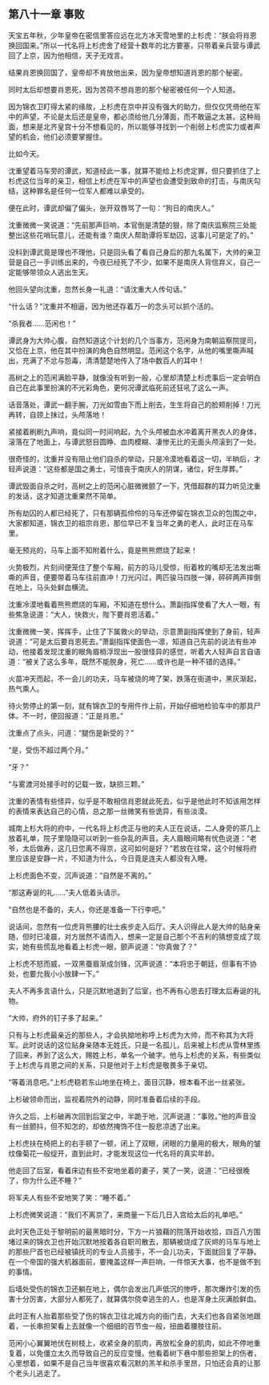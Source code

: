 ## 第八十一章 **事败**

天宝五年秋，少年皇帝在密信里答应远在北方冰天雪地里的上杉虎：“朕会将肖恩换回国来。”所以一代名将上杉虎舍了经营十数年的北方要塞，只带着亲兵营与谭武回了上京，因为他相信，天子无戏言。

结果肖恩换回国了，皇帝却不肯放他出来，因为皇帝想知道肖恩的那个秘密。

同时太后却想要肖恩死，因为苦荷不想肖恩的那个秘密被任何一个人知道。

因为锦衣卫盯得太紧的缘故，上杉虎在京中并没有强大的助力，但仅仅凭倚他在军中的声望，不论是太后还是皇帝，都必须给他几分薄面，而不敢逼之太甚。这种局面，想来是北齐皇宫十分不想看见的，所以能够寻找到一个削弱上杉虎实力或者声望的机会，他们必须要掌握住。

比如今天。

沈重望着马车旁的谭武，知道经此一事，就算不能给上杉虎定罪，但只要抓住了上杉虎这位当年的亲卫，相信上杉虎在军中的声望也会遭受到致命的打击，与南庆勾结，这种罪名是任何一位军人都难以承受的。

便在此时，谭武却偏了偏头，张开双唇骂了一句：“狗日的南庆人。”

沈重微微一笑说道：“先前那声巨响，本官倒是清楚的狠，除了南庆监察院三处能整出这些花哨玩意儿，还能有谁？南庆人帮助谭将军劫囚，这事儿可是定了的。”

没料到谭武竟是理也不理他，只是回头看了看自己身后的那九名属下，大帅的亲卫营是自己一手训练出来的，今夜已经死了不少，如果不是南庆人背信弃义，自己一定能够带领众人逃出生天。

他回头望向沈重，忽然长身一礼道：“请沈重大人传句话。”

“什么话？”沈重并不相逼，因为他还存着万一的念头可以抓个活的。

“杀我者……范闲也！”

谭武身为大帅心腹，自然知道这个计划的几个当事方，范闲身为南朝监察院提司，又恰在上京，他在其中扮演的角色自然明显。范闲这个名字，从他的嘴里嘶声喊出，充满了不忿与怨毒，清清楚楚地传入了场中数百人的耳中！

高树之上的范闲满脸平静，就像没有听到一般，心里却清楚上杉虎事后一定会明白自己在此事里扮演的不光彩角色，更何况谭武临死前还狂吼了这么一声。

话音落处，谭武一翻手腕，刀光如雪由下而上削去，生生将自己的脸颊削掉！刀光再转，自颈上抹过，头颅落地！

紧接着刷刷九声响，竟似同一时间响起，九个头颅被血水冲着离开黑衣人的身体，滚落在了地面上，与谭武怒目圆睁、血肉模糊、凄惨无比的无面头颅滚到了一处。

很奇怪的，沈重并没有阻止他们自杀的举动，只是冷漠地看着这一切，半晌后，才轻声说道：“这些都是国之勇士，可惜丧于南庆人的阴谋，诸位，好生厚葬。”

谭武毁面自杀之时，高树之上的范闲心脏微微颤了一下，凭借超群的耳力听见沈重的发话，这才知道沈重果然不简单。

所有劫囚的人都已经死了，只有那辆孤伶伶的马车还停留在锦衣卫众的包围之中，大家都知道，锦衣卫的祖宗肖恩，那位早已不复当年之勇的老人，此时正在马车里。

毫无预兆的，马车上面不知附着什么，竟是熊熊燃烧了起来！

火势极烈，片刻间便笼住了整个车厢，前方的马儿受惊，衔着枚的嘴却无法发出嘶嘶的声音，便要带着马车往前直冲！刀光闪过，两匹骏马四肢一弹，砰砰两声摔倒在地上，马头处鲜血横流。

沈重冷漠地看着熊熊燃烧的车厢，不知道在想什么。萧副指挥使看了大人一眼，有些焦急说道：“大人，快救火，陛下要肖恩活着。”

沈重微微一笑，挥挥手，止住了下属救火的举动，示意萧副指挥使到了身前，轻声说道：“可是太后要肖恩死去。”萧副指挥使面色一凛，知道自己先前的说法有些冲动，他接着发现沈重的眼角眉梢浮现出一股很怪异的感觉，听着大人轻声自言自语道：“被关了这么多年，既然不能脱身，死亡……或许也是一种不错的选择。”

火苗冲天而起，不一会儿的功夫，马车被烧的垮了架，跌落在街道中，黑灰渐起，热气熏人。

待火势停止的第一刻，就有锦衣卫的专用仵作上前，开始仔细地检验车中的那具尸体。不一时，便回报道：“正是肖恩。”

沈重点了点头，问道：“腿伤是新受的？”

“是，受伤不超过两个月。”

“牙？”

“与雾渡河处接手时的记载一致，缺损三颗。”

沈重的表情有些怪异，似乎是不敢相信肖恩就此死去，似乎是他此时不知该用怎样的表情来表达自己的心情，总之那一丝微笑有些诡异，有些淡漠。

城南上杉大将的府中，一代名将上杉虎正与他的夫人正在说话，二人身旁的茶几上放着礼单，院子里隐隐可以听到一些杂乱的声音。夫人眉眼间略有忧色说道：“老爷，太后做寿，这几日您离不得京，这可如何是好？”若放在往常，这个时候将府里应该是安静一片，不知道为什么，今日竟是连夫人都没有入睡。

上杉虎面色不变，沉声说道：“自然是不离的。”

“那这寿诞的礼……”夫人低着头请示。

“自然也是不备的，夫人，你还是准备一下行李吧。”

说话间，忽然有一位虎背熊腰的壮士疾步走入后厅。夫人识得此人是大帅的贴身亲随，但时已凌晨，对方居然不请而入，想来一定是自己那个不吉利的猜想变成了现实，她有些慌乱地看着上杉虎一眼，颤声说道：“你真做了？”

上杉虎不怒而威，一双黑蚕眉渐成剑锋，沉声说道：“本将忠于朝廷，但事有不协处，也要允我小小放肆一下。”

夫人不再多言语什么，只是沉默地退到了后室，也不再有心思去打理太后寿诞的礼物。

“大帅，府外的钉子多了起来。”

只有与上杉虎最亲近的那些人，才会执拗地称呼上杉虎为大帅，而不称其为大将军。此时说话的这位贴身亲随本无姓氏，只是一名孤儿，后来被上杉虎从雪林里拣了回来，养到了这么大，赐姓上杉，单名一个破字。他与上杉虎的关系，有些类似于上杉虎与肖恩之间的关系，只是他对于上杉虎是敬畏多于亲切。

“等着消息吧。”上杉虎稳若东山地坐在椅上，面目沉静，根本看不出一丝紧张。

上杉破领命而出，监视着院外的动静，同时准备着后续的手段。

许久之后，上杉破再次回到后室之中，半跪于地，沉声说道：“事败。”他的声音没有一丝颤抖，但不知怎的，却依然掩饰不住一股悲凉透了出来。

上杉虎扶在椅把上的右手顿了一顿，闭上了双眼，闭眼的力量用的极大，眼角的皱纹像菊花一般绽开，直到此时，才能发现这位一代名将的真实年龄。

他走回了后室，看着床边有些不安地坐着的妻子，笑了一笑，说道：“已经很晚了，你为什么还不睡？”

将军夫人有些不安地笑了笑：“睡不着。”

上杉虎微笑说道：“我们不离京了，来商量一下后几日入宫给太后的礼单吧。”

此时天色正处于黎明前的最黑暗时分，下方一片狼藉的院落开始收拾，四百八方围堵过来的锦衣卫也开始沉默地按着各自职司散去，那辆被烧成了灰烬的马车与地上的那些尸首也已经被镇抚司的专业人员接手，不一会儿功夫，下面就回复了平静。在一个帝国的强大机器面前，要掩盖这样一声巨响，一件惊天大事，也不是做不到的事情。

后墙处受伤的锦衣卫还躺在地上，偶尔会发出几声低沉的惨呼，那次爆炸引发的伤害十分厉害，大部分人都死了，就算偶尔侥幸逃生的人，也是浑身土灰满脸鲜血。

此时正有人抬着那些受了伤的锦衣卫往北城方向的衙门去，大夫们也各自紧张地跟着，一长串担架看上去就像一个细细的百节虫一般，扭曲着腰肢往前。

范闲小心翼翼地伏在树枝上，收紧全身的肌肉，再放松全身的肌肉，如此不停地重复着，以免僵立太久而导致自己的反应变慢。他看着树下巷中那些担架上的伤者，心里想着，如果不是自己当年很喜欢看沉默的羔羊和杀手里昂，只怕还会真的让那个老头儿逃走了。

